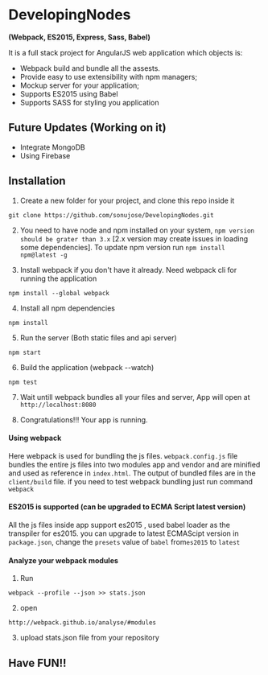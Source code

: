 # DevelopingNodes
**(Webpack, ES2015, Express, Sass, Babel)**  

It is a full stack project for AngularJS web application which objects is:
- Webpack build and bundle all the assests.
- Provide easy to use extensibility with npm managers;
- Mockup server for your application;
- Supports ES2015 using Babel 
- Supports SASS for styling you application

## Future Updates (Working on it)
- Integrate MongoDB
- Using Firebase

## Installation

1) Create a new folder for your project, and clone this repo inside it
```
git clone https://github.com/sonujose/DevelopingNodes.git
```
2) You need to have node and npm installed on your system, `npm version should be grater than 3.x` [2.x version may create issues in loading some dependencies]. To update npm version run `npm install npm@latest -g`

3) Install webpack if you don't have it already. Need webpack cli for running the application 
```
npm install --global webpack
```
4) Install all npm dependencies
```
npm install
```
5) Run the server (Both static files and api server)
```
npm start
```
6) Build the application (webpack --watch)
```
npm test
```

7) Wait untill webpack bundles all your files and server, App will open at `http://localhost:8080`

8) Congratulations!!! Your app is running.

#### Using webpack
Here webpack is used for bundling the js files. `webpack.config.js` file bundles the entire js files into two modules app and vendor and are minified and used as reference in `index.html`.
The output of bundled files are in the `client/build` file. if you need to test webpack bundling just run command `webpack` 

#### ES2015 is supported (can be upgraded to ECMA Script latest version) 
All the js files inside app support es2015 , used babel loader as the transpiler for es2015. you can upgrade to latest ECMAScipt version in `package.json`, change the `presets` value of `babel` from`es2015` to `latest`

#### Analyze your webpack modules
1) Run 
```
webpack --profile --json >> stats.json
```
2) open
```
http://webpack.github.io/analyse/#modules
```
3) upload stats.json file from your repository

## Have FUN!!


